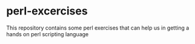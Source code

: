 # perl-excercises
This repository contains some perl exercises that can help us in getting a hands on perl scripting language
